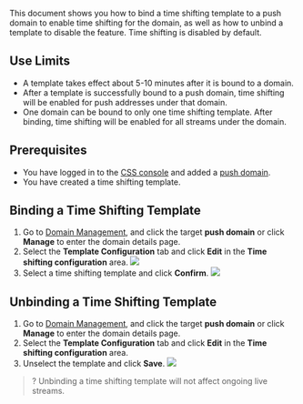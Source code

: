 This document shows you how to bind a time shifting template to a push domain to enable time shifting for the domain, as well as how to unbind a template to disable the feature. Time shifting is disabled by default.

[](id:limit)
## Use Limits
- A template takes effect about 5-10 minutes after it is bound to a domain. 
- After a template is successfully bound to a push domain, time shifting will be enabled for push addresses under that domain.
- One domain can be bound to only one time shifting template. After binding, time shifting will be enabled for all streams under the domain.

## Prerequisites
- You have logged in to the [CSS console](https://console.cloud.tencent.com/live) and added a [push domain](https://intl.cloud.tencent.com/document/product/267/35970).
- You have created a time shifting template.

[](id:conect)

## Binding a Time Shifting Template
1. Go to [Domain Management](https://console.cloud.tencent.com/live/domainmanage), and click the target **push domain** or click **Manage** to enter the domain details page.
2. Select the **Template Configuration** tab and click **Edit** in the **Time shifting configuration** area.
![](https://qcloudimg.tencent-cloud.cn/raw/3acef7dcbe2071d27240fc6a92cc973c.png)
3. Select a time shifting template and click **Confirm**.
![](https://qcloudimg.tencent-cloud.cn/raw/025f28e64fdd0a2641bdf3d7feabdfb8.png)

[](id:unite)
## Unbinding a Time Shifting Template
1. Go to [Domain Management](https://console.cloud.tencent.com/live/domainmanage), and click the target **push domain** or click **Manage** to enter the domain details page.
2. Select the **Template Configuration** tab and click **Edit** in the **Time shifting configuration** area.
3. Unselect the template and click **Save**.
![](https://qcloudimg.tencent-cloud.cn/raw/b9c561b2e231811483e4737413ab6b2d.png)

>? Unbinding a time shifting template will not affect ongoing live streams.